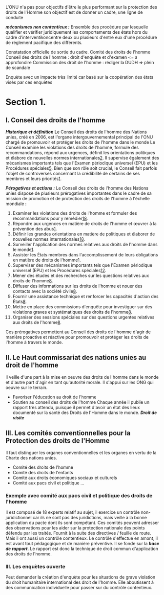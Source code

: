 L'ONU n'a pas pour objectifs d'être le plus performant sur la protection des droits de l'Homme son objectif est de donner un cadre, une ligne de conduite

***mécanismes non contentieux :***
Ensemble des procédure par lesquelle qualifier et vérifier  juridiquement les comportements des états hors du cadre d'interventikoncentre deux ou plusieurs d'entre eux d'une procédure de réglement pacifique des différents.

Constatation officielle de sortie du cadre.
Comité des droits de l'homme 
Conseil des droits de l'homme : droit d'enquête et d'examen <= a approfondire 
Commission des droit de l'homme : rédiger la DUDH => plein de scandale

Enquète avec un impacte très limité car basé sur la coopération des états visés par ces enquètes 

# Section 1.
## I. Conseil des droits de l'homme
***Historique et définition***
Le Conseil des droits de l'homme des Nations unies, créé en 2006, est l'organe intergouvernemental principal de l'ONU chargé de promouvoir et protéger les droits de l'homme dans le monde Le Conseil examine les violations des droits de l'homme, formule des recommandations, répond aux urgences, définit les orientations politiques et élabore de nouvelles normes internationales[2](https://unric.org/fr/ressources/lonu-en-bref/les-droits-de-lhomme/). Il supervise également des mécanismes importants tels que l'Examen périodique universel (EPU) et les Procédures spéciales[5](https://ilga.org/fr/conseil-droits-homme/). Bien que son rôle soit crucial, le Conseil fait parfois l'objet de controverses concernant la crédibilité de certains de ses membres et leurs priorités[1](https://fr.wikipedia.org/wiki/Conseil_des_droits_de_l'homme_des_Nations_unies).

***Pérogatives et actions :***
Le Conseil des droits de l'homme des Nations unies dispose de plusieurs prérogatives importantes dans le cadre de sa mission de promotion et de protection des droits de l'homme à l'échelle mondiale :
1. Examiner les violations des droits de l'homme et formuler des recommandations pour y remédier[1](https://unric.org/fr/ressources/lonu-en-bref/les-droits-de-lhomme/)[8](https://www.ecodroit.fr/comment-fonctionne-le-conseil-des-droits-de-lhomme-de-lonu/).
2. Répondre aux urgences en matière de droits de l'homme et œuvrer à la prévention des abus[1](https://unric.org/fr/ressources/lonu-en-bref/les-droits-de-lhomme/).
3. Définir les grandes orientations en matière de politiques et élaborer de nouvelles normes internationales[1](https://unric.org/fr/ressources/lonu-en-bref/les-droits-de-lhomme/)[8](https://www.ecodroit.fr/comment-fonctionne-le-conseil-des-droits-de-lhomme-de-lonu/).
4. Surveiller l'application des normes relatives aux droits de l'homme dans le monde[1](https://unric.org/fr/ressources/lonu-en-bref/les-droits-de-lhomme/).
5. Assister les États membres dans l'accomplissement de leurs obligations en matière de droits de l'homme[1](https://unric.org/fr/ressources/lonu-en-bref/les-droits-de-lhomme/).
6. Superviser des mécanismes importants tels que l'Examen périodique universel (EPU) et les Procédures spéciales[1](https://unric.org/fr/ressources/lonu-en-bref/les-droits-de-lhomme/)[2](https://ilga.org/fr/conseil-droits-homme/).
7. Mener des études et des recherches sur les questions relatives aux droits de l'homme[8](https://www.ecodroit.fr/comment-fonctionne-le-conseil-des-droits-de-lhomme-de-lonu/).
8. Diffuser des informations sur les droits de l'homme et nouer des contacts avec la société civile[8](https://www.ecodroit.fr/comment-fonctionne-le-conseil-des-droits-de-lhomme-de-lonu/).
9. Fournir une assistance technique et renforcer les capacités d'action des États[8](https://www.ecodroit.fr/comment-fonctionne-le-conseil-des-droits-de-lhomme-de-lonu/).
10. Mettre en place des commissions d'enquête pour investiguer sur des violations graves et systématiques des droits de l'homme[8](https://www.ecodroit.fr/comment-fonctionne-le-conseil-des-droits-de-lhomme-de-lonu/).
11. Organiser des sessions spéciales sur des questions urgentes relatives aux droits de l'homme[8](https://www.ecodroit.fr/comment-fonctionne-le-conseil-des-droits-de-lhomme-de-lonu/).

Ces prérogatives permettent au Conseil des droits de l'homme d'agir de manière proactive et réactive pour promouvoir et protéger les droits de l'homme à travers le monde.

## II. Le Haut commissariat des nations unies au droit de l'homme
Il veille d'une part à la mise en oeuvre des droits de l'homme dans le monde et d'autre part d'agir en tant qu'autorité morale. Il s'appui sur les ONG qui oeuvre sur le terrain.
- Favoriser l'éducation au droit de l'homme
- Soutien au conseil des droits de l'homme
Chaque année il publie un rapport très attendu, puisque il permet d'avoir un état des lieux documenté sur la santé des Droits de l'Homme dans le monde.
***Droit de visite***

## III. Les comités conventionnelles pour la Protection des droits de l'Homme
Il faut distinguer les organes conventionnelles et les organes en vertu de la Charte des nations unies.
- Comité des droits de l'homme
- Comité des droits de l'enfants
- Comité aux droits économiques sociaux et culturels
- Comité aux pacs civil et politique ...

### Exemple avec comité aux pacs civil et politique des droits de l'homme
Il est composé de 18 experts relatif au sujet, il exercice un contrôle non-juridictionnel car ils ne sont pas des juridictions, mais veille à la bonne application du pacte dont ils sont compétant. Ces comités peuvent adresser des observations pour les aider sur la protection nationale des points défendu par les traités. Fournit à la suite des directives / feuille de route.
 Mais il ont aussi un contrôle contentieux. 
Le contrôle s'effectue en amont, il est avant tout pédagogique et de manière préventive. Il se fonde sur la ***base de rapport***. Le rapport est donc la technique de droit commun d'application des droits de l'homme.


### III. Les enquètes ouverte
Peut demander la création d'enquète pour les situations de grave violation du droit humanitaire international des droit de l'homme.
Elle aboutissent à des communication individuelle pour passer sur du contrôle contentieux.


